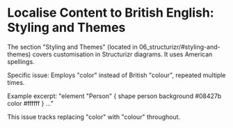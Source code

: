 # Localise Content to British English: Styling and Themes

The section "Styling and Themes" (located in 06_structurizr/#styling-and-themes) covers customisation in Structurizr diagrams. It uses American spellings.

Specific issue: Employs "color" instead of British "colour", repeated multiple times.

Example excerpt: "element \"Person\" { shape person background #08427b color #ffffff } ..."

This issue tracks replacing "color" with "colour" throughout.
